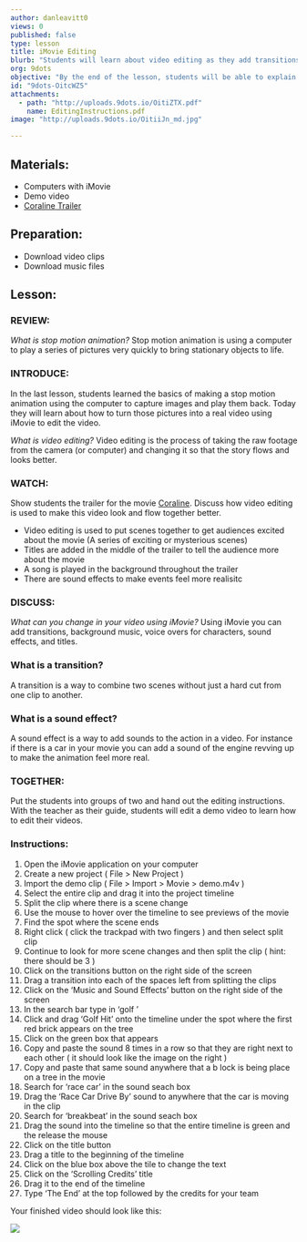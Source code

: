 ```yaml
---
author: danleavitt0
views: 0
published: false
type: lesson
title: iMovie Editing
blurb: "Students will learn about video editing as they add transitions, titles, and sound effects to an example clip."
org: 9dots
objective: "By the end of the lesson, students will be able to explain what video editing is in their own words, and use iMovie to create a video using clips provided to them."
id: "9dots-OitcWZ5"
attachments: 
  - path: "http://uploads.9dots.io/OitiZTX.pdf"
    name: EditingInstructions.pdf
image: "http://uploads.9dots.io/OitiiJn_md.jpg"

---
```


## Materials:

- Computers with iMovie
- Demo video
- [Coraline Trailer](https://www.youtube.com/watch?v=Js7wxoqeVK0)

## Preparation:

- Download video clips
- Download music files

## Lesson:

### REVIEW:
_What is stop motion animation?_
Stop motion animation is using a computer to play a series of pictures very quickly to bring stationary objects to life.

### INTRODUCE:
In the last lesson, students learned the basics of making a stop motion animation using the computer to capture images and play them back. Today they will learn about how to turn those pictures into a real video using iMovie to edit the video.

_What is video editing?_
Video editing is the process of taking the raw footage from the camera (or computer) and changing it so that the story flows and looks better.

### WATCH:
Show students the trailer for the movie [Coraline](https://www.youtube.com/watch?v=Js7wxoqeVK0). Discuss how video editing is used to make this video look and flow together better.

- Video editing is used to put scenes together to get audiences excited about the movie (A series of exciting or mysterious scenes)
- Titles are added in the middle of the trailer to tell the audience more about the movie
- A song is played in the background throughout the trailer
- There are sound effects to make events feel more realisitc

### DISCUSS:
_What can you change in your video using iMovie?_
Using iMovie you can add transitions, background music, voice overs for characters, sound effects, and titles.

### What is a transition?
A transition is a way to combine two scenes without just a hard cut from one clip to another.

### What is a sound effect?
A sound effect is a way to add sounds to the action in a video. For instance if there is a car in your movie you can add a sound of the engine revving up to make the animation feel more real.

### TOGETHER:
Put the students into groups of two and hand out the editing instructions. With the teacher as their guide, students will edit a demo video to learn how to edit their videos. 

### Instructions:

1. Open the iMovie application on your computer
2. Create a new project ( File > New Project )
3. Import the demo clip ( File > Import > Movie > demo.m4v )
4. Select the entire clip and drag it into the project timeline
5. Split the clip where there is a scene change
6. Use the mouse to hover over the timeline to see previews of the movie
7. Find the spot where the scene ends
8. Right click ( click the trackpad with two fingers ) and then select split clip
9. Continue to look for more scene changes and then split the clip 
( hint: there should be 3 )
10. Click on the transitions button on the right side of the screen
11. Drag a transition into each of the spaces left from splitting the clips
12. Click on the ‘Music and Sound Effects’ button on the right side of the screen
13. In the search bar type in ‘golf ’
14. Click and drag ‘Golf Hit’ onto the timeline under the spot where the first red brick appears on the tree
15. Click on the green box that appears
16. Copy and paste the sound 8 times in a row so that they are right next to each other ( it should look like the image on the right )
17. Copy and paste that same sound anywhere that a b                 lock is being place on a tree in the movie
18. Search for ‘race car’ in the sound seach box
19. Drag the ‘Race Car Drive By’ sound to anywhere that the car is moving in the clip
20. Search for ‘breakbeat’ in the sound seach box
21. Drag the sound into the timeline so that the entire timeline is green and the release the mouse
22. Click on the title button
23. Drag a title to the beginning of the timeline
24. Click on the blue box above the tile to change the text
25. Click on the ‘Scrolling Credits’ title
26. Drag it to the end of the timeline
27. Type ‘The End’ at the top followed by the credits for your team

Your finished video should look like this:

![](http://uploads.9dots.io/Oith6gD_md.jpg)
